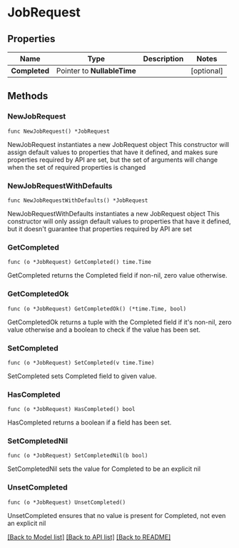 # JobRequest

## Properties

Name | Type | Description | Notes
------------ | ------------- | ------------- | -------------
**Completed** | Pointer to **NullableTime** |  | [optional] 

## Methods

### NewJobRequest

`func NewJobRequest() *JobRequest`

NewJobRequest instantiates a new JobRequest object
This constructor will assign default values to properties that have it defined,
and makes sure properties required by API are set, but the set of arguments
will change when the set of required properties is changed

### NewJobRequestWithDefaults

`func NewJobRequestWithDefaults() *JobRequest`

NewJobRequestWithDefaults instantiates a new JobRequest object
This constructor will only assign default values to properties that have it defined,
but it doesn't guarantee that properties required by API are set

### GetCompleted

`func (o *JobRequest) GetCompleted() time.Time`

GetCompleted returns the Completed field if non-nil, zero value otherwise.

### GetCompletedOk

`func (o *JobRequest) GetCompletedOk() (*time.Time, bool)`

GetCompletedOk returns a tuple with the Completed field if it's non-nil, zero value otherwise
and a boolean to check if the value has been set.

### SetCompleted

`func (o *JobRequest) SetCompleted(v time.Time)`

SetCompleted sets Completed field to given value.

### HasCompleted

`func (o *JobRequest) HasCompleted() bool`

HasCompleted returns a boolean if a field has been set.

### SetCompletedNil

`func (o *JobRequest) SetCompletedNil(b bool)`

 SetCompletedNil sets the value for Completed to be an explicit nil

### UnsetCompleted
`func (o *JobRequest) UnsetCompleted()`

UnsetCompleted ensures that no value is present for Completed, not even an explicit nil

[[Back to Model list]](../README.md#documentation-for-models) [[Back to API list]](../README.md#documentation-for-api-endpoints) [[Back to README]](../README.md)


